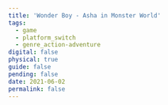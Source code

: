 ```yaml
---
title: 'Wonder Boy - Asha in Monster World'
tags:
  - game
  - platform_switch
  - genre_action-adventure
digital: false
physical: true
guide: false
pending: false
date: 2021-06-02
permalink: false
---
```

